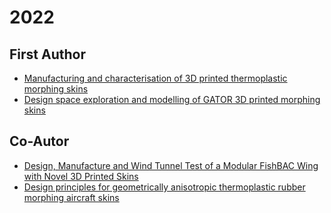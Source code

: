 # 2022

## First Author

- [Manufacturing and characterisation of 3D printed thermoplastic morphing skins ](./2022_Heeb_1.md)
- [Design space exploration and modelling of GATOR 3D printed morphing skins ](./2022_Heeb_2.md)

## Co-Autor

- [Design, Manufacture and Wind Tunnel Test of a Modular FishBAC Wing with Novel 3D Printed Skins](./2022_Rivero.md)
- [Design principles for geometrically anisotropic thermoplastic rubber morphing aircraft skins](./2022_Woods.md)
